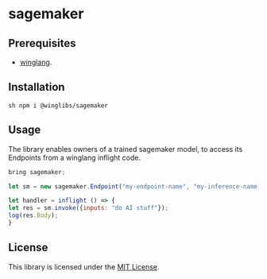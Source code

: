 # sagemaker

## Prerequisites

- [winglang](https://winglang.io).

## Installation

`sh
npm i @winglibs/sagemaker
`

## Usage

The library enables owners of a trained sagemaker model, to access its Endpoints from a winglang inflight code.

```js
bring sagemaker;

let sm = new sagemaker.Endpoint("my-endpoint-name", "my-inference-name);

let handler = inflight () => {
let res = sm.invoke({inputs: "do AI stuff"});
log(res.Body);
}
```

## License

This library is licensed under the [MIT License](./LICENSE).
